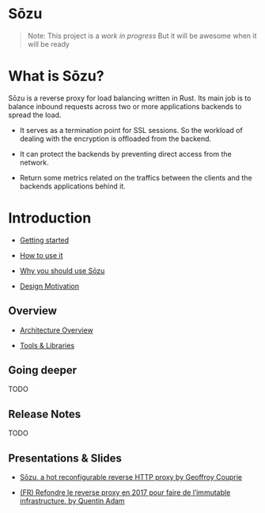 # Sōzu

> Note: This project is a *work in progress*
> But it will be awesome when it will be ready

# What is Sōzu?

Sōzu is a reverse proxy for load balancing written in Rust. Its main job is to balance inbound requests across two or more applications backends to spread the load.

* It serves as a termination point for SSL sessions. So the workload of dealing with the encryption is offloaded from the backend.

* It can protect the backends by preventing direct access from the network.

* Return some metrics related on the traffics between the clients and the backends applications behind it.

# Introduction

* [Getting started][gs]

* [How to use it][hw]

* [Why you should use Sōzu][ws]

* [Design Motivation][dm]

## Overview

* [Architecture Overview][ar]

* [Tools & Libraries][tl]

## Going deeper

TODO

## Release Notes

TODO

## Presentations & Slides

* [Sōzu, a hot reconfigurable reverse HTTP proxy by Geoffroy Couprie](https://youtu.be/y4NdVW9sHtU)

* [(FR) Refondre le reverse proxy en 2017 pour faire de l’immutable infrastructure. by Quentin Adam](https://youtu.be/uv3BG1J8YKc)

[gs]: ./getting_started.md
[hw]: ./how_to_use.md
[dw]: ./design_motivation.md
[ar]: ./architecture.md
[tl]: ./tools_libraries.md
[ws]: ./why_you_should_use.md
[dm]: ./design_motivation.md
